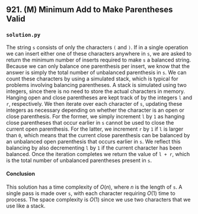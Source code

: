 ## 921. (M) Minimum Add to Make Parentheses Valid

### `solution.py`
The string `s` consists of only the characters `(` and `)`. If in a single operation we can insert either one of these characters anywhere in `s`, we are asked to return the minimum number of inserts required to make `s` a balanced string. Because we can only balance one parenthesis per insert, we know that the answer is simply the total number of unbalanced parenthesis in `s`. We can count these characters by using a simulated stack, which is typical for problems involving balancing parentheses. A stack is simulated using two integers, since there is no need to store the actual characters in memory.  
Hanging open and close parentheses are kept track of by the integers `l` and `r`, respectively. We then iterate over each character of `s`, updating these integers as necessary depending on whether the character is an open or close parenthesis. For the former, we simply increment `l` by `1` as hanging close parentheses that occur earlier in `s` cannot be used to close the current open parenthesis. For the latter, we increment `r` by `1` if `l` is larger than `0`, which means that the current close parenthesis can be balanced by an unbalanced open parenthesis that occurs earlier in `s`. We reflect this balancing by also decrementing `l` by `1` if the current character has been balanced. Once the iteration completes we return the value of `l + r`, which is the total number of unbalanced parentheses present in `s`.  

#### Conclusion
This solution has a time complexity of $O(n)$, where $n$ is the length of `s`. A single pass is made over `s`, with each character requiring $O(1)$ time to process. The space complexity is $O(1)$ since we use two characters that we use like a stack.  
  

